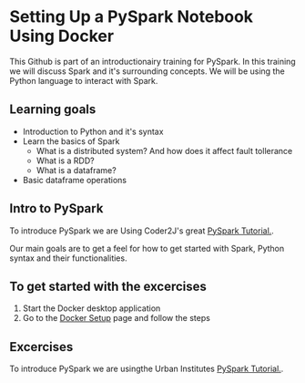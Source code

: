 # Setting Up a PySpark Notebook Using Docker

This Github is part of an introductionairy training for PySpark. In this training we will discuss Spark and it's surrounding concepts. We will be using the Python language to interact with Spark.

## Learning goals
- Introduction to Python and it's syntax
- Learn the basics of Spark
    - What is a distributed system? And how does it affect fault tollerance
    - What is a RDD?
    - What is a dataframe?
- Basic dataframe operations



## Intro to PySpark

To introduce PySpark we are Using Coder2J's great [PySpark Tutorial.](https://github.com/coder2j/pyspark-tutorial/tree/main).

Our main goals are to get a feel for how to get started with Spark, Python syntax and their functionalities.


## To get started with the excercises

1. Start the Docker desktop application
2. Go to the [Docker Setup](https://github.com/JasperBrancart/Pyspark-Sessie/blob/main/SetupDocker.md) page and follow the steps

## Excercises

To introduce PySpark we are usingthe Urban Institutes [PySpark Tutorial.]([https://github.com/coder2j/pyspark-tutorial/tree/main](https://github.com/UrbanInstitute/pyspark-tutorials/)).
